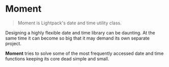# Moment

> Moment is Lightpack's date and time utility class.

Designing a highly flexible date and time library can be daunting. At the same time it can become so big that it may demand its own separate project.

**Moment** tries to solve some of the most frequently accessed date and time functions keeping its core dead simple and small. 

